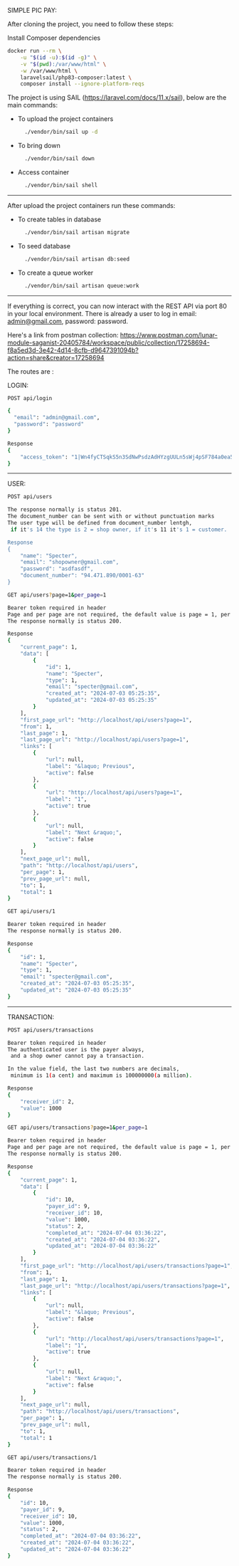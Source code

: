 SIMPLE PIC PAY:

After cloning the project, you need to follow these steps:

Install Composer dependencies

```sh
docker run --rm \
    -u "$(id -u):$(id -g)" \
    -v "$(pwd):/var/www/html" \
    -w /var/www/html \
    laravelsail/php83-composer:latest \
    composer install --ignore-platform-reqs
```

The project is using SAIL (https://laravel.com/docs/11.x/sail), below are the main commands:

- To upload the project containers
  ```sh
    ./vendor/bin/sail up -d
    ```
- To bring down
  ```sh
    ./vendor/bin/sail down
    ```
- Access container
  ```sh
    ./vendor/bin/sail shell
    ```

------------------------------------

After upload the project containers run these commands:

- To create tables in database
  ```sh
    ./vendor/bin/sail artisan migrate
    ```

- To seed database
  ```sh
    ./vendor/bin/sail artisan db:seed
    ```

- To create a queue worker
  ```sh
    ./vendor/bin/sail artisan queue:work
    ```

------------------------------------
If everything is correct, you can now interact with the REST API via port 80 in your local environment. There is already
a user to log in email: admin@gmail.com, password: password.

Here's a link from postman collection: https://www.postman.com/lunar-module-saganist-20405784/workspace/public/collection/17258694-f8a5ed3d-3e42-4d14-8cfb-d9647391094b?action=share&creator=17258694

The routes are :

LOGIN:

```sh
POST api/login

{
  "email": "admin@gmail.com",
  "password": "password"
}

Response
{
    "access_token": "1|Wn4fyCTSqkS5n3SdNwPsdzAdHYzgUULn5sWj4pSF784a0ea5"
}
```

--------------------------------------
USER:

```sh
POST api/users

The response normally is status 201.
The document_number can be sent with or without punctuation marks
The user type will be defined from document_number lentgh,
 if it's 14 the type is 2 = shop owner, if it's 11 it's 1 = customer.

Response
{
    "name": "Specter",
    "email": "shopowner@gmail.com",
    "password": "asdfasdf",
    "document_number": "94.471.890/0001-63"
}
```

```sh
GET api/users?page=1&per_page=1

Bearer token required in header
Page and per page are not required, the default value is page = 1, per page = 10.
The response normally is status 200.

Response
{
    "current_page": 1,
    "data": [
        {
            "id": 1,
            "name": "Specter",
            "type": 1,
            "email": "specter@gmail.com",
            "created_at": "2024-07-03 05:25:35",
            "updated_at": "2024-07-03 05:25:35"
        }
    ],
    "first_page_url": "http://localhost/api/users?page=1",
    "from": 1,
    "last_page": 1,
    "last_page_url": "http://localhost/api/users?page=1",
    "links": [
        {
            "url": null,
            "label": "&laquo; Previous",
            "active": false
        },
        {
            "url": "http://localhost/api/users?page=1",
            "label": "1",
            "active": true
        },
        {
            "url": null,
            "label": "Next &raquo;",
            "active": false
        }
    ],
    "next_page_url": null,
    "path": "http://localhost/api/users",
    "per_page": 1,
    "prev_page_url": null,
    "to": 1,
    "total": 1
}
```

```sh
GET api/users/1

Bearer token required in header
The response normally is status 200.

Response
{
    "id": 1,
    "name": "Specter",
    "type": 1,
    "email": "specter@gmail.com",
    "created_at": "2024-07-03 05:25:35",
    "updated_at": "2024-07-03 05:25:35"
}
```

--------------------------------------
TRANSACTION:
```sh
POST api/users/transactions

Bearer token required in header
The authenticated user is the payer always,
 and a shop owner cannot pay a transaction.

In the value field, the last two numbers are decimals,
 minimum is 1(a cent) and maximum is 100000000(a million).

Response
{
    "receiver_id": 2,
    "value": 1000
}
```

```sh
GET api/users/transactions?page=1&per_page=1

Bearer token required in header
Page and per page are not required, the default value is page = 1, per page = 10.
The response normally is status 200.

Response
{
    "current_page": 1,
    "data": [
        {
            "id": 10,
            "payer_id": 9,
            "receiver_id": 10,
            "value": 1000,
            "status": 2,
            "completed_at": "2024-07-04 03:36:22",
            "created_at": "2024-07-04 03:36:22",
            "updated_at": "2024-07-04 03:36:22"
        }
    ],
    "first_page_url": "http://localhost/api/users/transactions?page=1",
    "from": 1,
    "last_page": 1,
    "last_page_url": "http://localhost/api/users/transactions?page=1",
    "links": [
        {
            "url": null,
            "label": "&laquo; Previous",
            "active": false
        },
        {
            "url": "http://localhost/api/users/transactions?page=1",
            "label": "1",
            "active": true
        },
        {
            "url": null,
            "label": "Next &raquo;",
            "active": false
        }
    ],
    "next_page_url": null,
    "path": "http://localhost/api/users/transactions",
    "per_page": 1,
    "prev_page_url": null,
    "to": 1,
    "total": 1
}
```

```sh
GET api/users/transactions/1

Bearer token required in header
The response normally is status 200.

Response
{
    "id": 10,
    "payer_id": 9,
    "receiver_id": 10,
    "value": 1000,
    "status": 2,
    "completed_at": "2024-07-04 03:36:22",
    "created_at": "2024-07-04 03:36:22",
    "updated_at": "2024-07-04 03:36:22"
}
```
